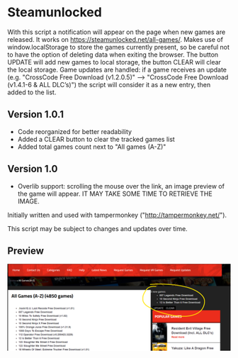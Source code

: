 # Steamunlocked

With this script a notification will appear on the page when new games are released. It works on https://steamunlocked.net/all-games/. Makes use of window.localStorage to store the games currently present, so be careful not to have the option of deleting data when exiting the browser. The button UPDATE will add new games to local storage, the button CLEAR will clear the local storage.
Game updates are handled: if a game receives an update (e.g. "CrossCode Free Download (v1.2.0.5)" --> "CrossCode Free Download (v1.4.1-6 & ALL DLC’s)") the script will consider it as a new entry, then added to the list.


## Version 1.0.1
 -  Code reorganized for better readability
 -  Added a CLEAR button to clear the tracked games list
 -  Added total games count next to "All games (A-Z)"

## Version 1.0
 - Overlib support: scrolling the mouse over the link, an image preview of the game will appear. IT MAY TAKE SOME TIME TO RETRIEVE THE IMAGE.

Initially written and used with tampermonkey ("http://tampermonkey.net/").

This script may be subject to changes and updates over time.

## Preview
![Preview Screenshot](./preview.png)
